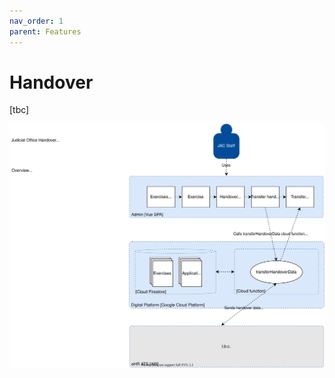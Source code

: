 ```yaml
---
nav_order: 1
parent: Features
---
```


# Handover

[tbc]

![Judicial Office handover](../architecture/jac-digital-platform-architecture-Component.svg)